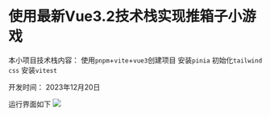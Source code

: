 # 使用最新Vue3.2技术栈实现推箱子小游戏
本小项目技术栈内容：
使用`pnpm`+`vite`+`vue3`创建项目
安装`pinia`
初始化`tailwind css`
安装`vitest`

开发时间：
2023年12月20日

运行界面如下
![](D:\Code2024\sokobanGame\src\assets\map.png)